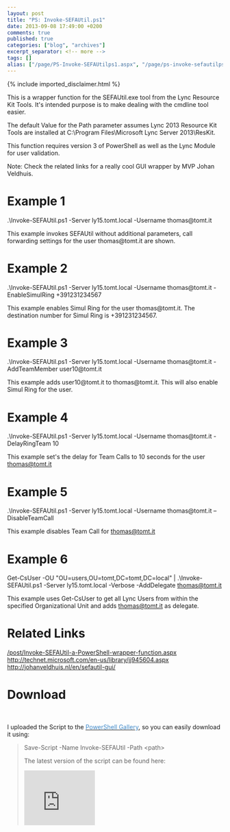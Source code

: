 ```yaml
---
layout: post
title: "PS: Invoke-SEFAUtil.ps1"
date: 2013-09-08 17:49:00 +0200
comments: true
published: true
categories: ["blog", "archives"]
excerpt_separator: <!-- more -->
tags: []
alias: ["/page/PS-Invoke-SEFAUtilps1.aspx", "/page/ps-invoke-sefautilps1.aspx"]
---
```

<!-- more -->
{% include imported_disclaimer.html %}
<p>This is a wrapper function for the SEFAUtil.exe tool from the Lync Resource Kit Tools. It's intended purpose is to make dealing with the cmdline tool easier.</p>  <p>The default Value for the Path parameter assumes Lync 2013 Resource Kit Tools are installed at C:\Program Files\Microsoft Lync Server 2013\ResKit.</p>  <p>This function requires version 3 of PowerShell as well as the Lync Module for user validation.</p>  <p>Note: Check the related links for a really cool GUI wrapper by MVP Johan Veldhuis.</p>  <h1>Example 1</h1>  <p>.\Invoke-SEFAUtil.ps1 -Server ly15.tomt.local -Username thomas@tomt.it </p>  <p>This example invokes SEFAUtil without additional parameters, call forwarding settings for the user thomas@tomt.it are shown.</p>  <h1>Example 2</h1>  <p>.\Invoke-SEFAUtil.ps1 -Server ly15.tomt.local -Username thomas@tomt.it -EnableSimulRing +391231234567 </p>  <p>This example enables Simul Ring for the user thomas@tomt.it. The destination number for Simul Ring is +391231234567.</p>  <h1>Example 3</h1>  <p>.\Invoke-SEFAUtil.ps1 -Server ly15.tomt.local -Username thomas@tomt.it -AddTeamMember user10@tomt.it </p>  <p>This example adds user10@tomt.it to thomas@tomt.it. This will also enable Simul Ring for the user.</p>  <h1>Example 4</h1>  <p>.\Invoke-SEFAUtil.ps1 -Server ly15.tomt.local -Username thomas@tomt.it -DelayRingTeam 10 </p>  <p>This example set's the delay for Team Calls to 10 seconds for the user <a href="mailto:thomas@tomt.it">thomas@tomt.it</a></p>  <h1>Example 5</h1>  <p>.\Invoke-SEFAUtil.ps1 -Server ly15.tomt.local -Username thomas@tomt.it –DisableTeamCall</p>  <p>This example disables Team Call for <a href="mailto:thomas@tomt.it">thomas@tomt.it</a></p>  <h1>Example 6</h1>  <p>Get-CsUser -OU "OU=users,OU=tomt,DC=tomt,DC=local" | .\Invoke-SEFAUtil.ps1 -Server ly15.tomt.local -Verbose -AddDelegate <a href="mailto:thomas@tomt.it">thomas@tomt.it</a></p>  <p>This example uses Get-CsUser to get all Lync Users from within the specified Organizational Unit and adds <a href="mailto:thomas@tomt.it">thomas@tomt.it</a> as delegate.</p>  <p></p>  <h1>Related Links</h1>  <p><a href="/post/Invoke-SEFAUtil-a-PowerShell-wrapper-function.aspx">/post/Invoke-SEFAUtil-a-PowerShell-wrapper-function.aspx</a>     <br><a href="http://technet.microsoft.com/en-us/library/jj945604.aspx">http://technet.microsoft.com/en-us/library/jj945604.aspx</a>     <br><a title="http://johanveldhuis.nl/en/sefautil-gui/" href="http://johanveldhuis.nl/en/sefautil-gui/">http://johanveldhuis.nl/en/sefautil-gui/</a></p>  <h1>Download&nbsp;</h1><strong>&nbsp; </strong><p>I uploaded the Script to the <a href="https://www.powershellgallery.com/packages/Invoke-SEFAUtil" target="_blank"><font color="#428bca">PowerShell Gallery</font></a>, so you can easily download it&nbsp;using:</p><p><blockquote><p> Save-Script -Name Invoke-SEFAUtil -Path &lt;path&gt;&nbsp;&nbsp;<br></code></p><p>The latest version of the script can be found here:</p>  <p><iframe width="165" height="128" src="https://skydrive.live.com/embed?cid=9BFCE0941114C6E8&amp;resid=9BFCE0941114C6E8%2113252&amp;authkey=ACsbIC9ezwzD9-w" frameborder="0" scrolling="no"></iframe></p>
